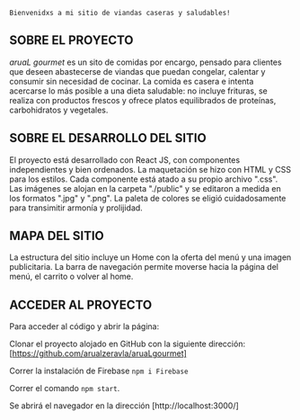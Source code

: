 `Bienvenidxs a mi sitio de viandas caseras y saludables!`

## SOBRE EL PROYECTO

*aruaL gourmet* es un sito de comidas por encargo, pensado para clientes que deseen abastecerse de viandas que puedan congelar, calentar y consumir sin necesidad de cocinar.
La comida es casera e intenta acercarse lo más posible a una dieta saludable: no incluye frituras, se realiza con productos frescos y ofrece platos equilibrados de proteínas, carbohidratos y vegetales. 

## SOBRE EL DESARROLLO DEL SITIO

El proyecto está desarrollado con React JS, con componentes independientes y bien ordenados. 
La maquetación se hizo con HTML y CSS para los estilos. Cada componente está atado a su propio archivo ".css".
Las imágenes se alojan en la carpeta "./public" y se editaron a medida en los formatos ".jpg" y ".png".
La paleta de colores se eligió cuidadosamente para transimitir armonía y prolijidad.

## MAPA DEL SITIO

La estructura del sitio incluye un Home con la oferta del menú y una imagen publicitaria. La barra de navegación permite moverse hacia la página del menú, el carrito o volver al home.

## ACCEDER AL PROYECTO

Para acceder al código y abrir la página:

Clonar el proyecto alojado en GitHub con la siguiente dirección: [https://github.com/arualzeravla/aruaLgourmet]

Correr la instalación de Firebase `npm i Firebase`

Correr el comando `npm start`. 

Se abrirá el navegador en la dirección [http://localhost:3000/]
